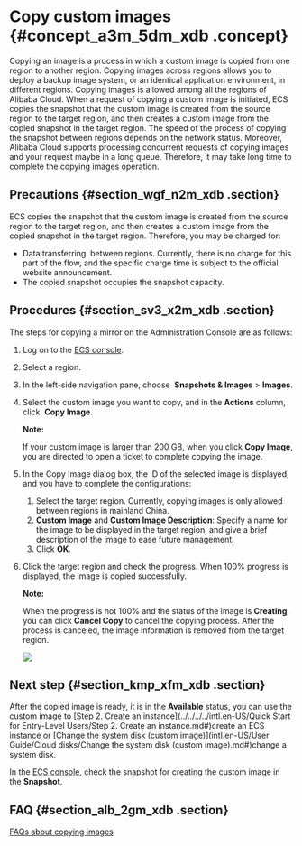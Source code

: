 # Copy custom images {#concept_a3m_5dm_xdb .concept}

Copying an image is a process in which a custom image is copied from one region to another region. Copying images across regions allows you to deploy a backup image system, or an identical application environment, in different regions. Copying images is allowed among all the regions of Alibaba Cloud. When a request of copying a custom image is initiated, ECS copies the snapshot that the custom image is created from the source region to the target region, and then creates a custom image from the copied snapshot in the target region. The speed of the process of copying the snapshot between regions depends on the network status. Moreover, Alibaba Cloud supports processing concurrent requests of copying images and your request maybe in a long queue. Therefore, it may take long time to complete the copying images operation.

## Precautions {#section_wgf_n2m_xdb .section}

ECS copies the snapshot that the custom image is created from the source region to the target region, and then creates a custom image from the copied snapshot in the target region. Therefore, you may be charged for:

-   Data transferring  between regions. Currently, there is no charge for this part of the flow, and the specific charge time is subject to the official website announcement.
-   The copied snapshot occupies the snapshot capacity.

## Procedures {#section_sv3_x2m_xdb .section}

The steps for copying a mirror on the Administration Console are as follows:

1.  Log on to the [ECS console](https://ecs.console.aliyun.com/#/home).
2.  Select a region.
3.  In the left-side navigation pane, choose  **Snapshots & Images** \> **Images**.
4.  Select the custom image you want to copy, and in the **Actions** column, click  **Copy Image**.

    **Note:** 

    If your custom image is larger than 200 GB, when you click **Copy Image**, you are directed to open a ticket to complete copying the image.

5.  In the Copy Image dialog box, the ID of the selected image is displayed, and you have to complete the configurations:
    1.  Select the target region. Currently, copying images is only allowed between regions in mainland China.
    2.  **Custom Image** and **Custom Image Description**: Specify a name for the image to be displayed in the target region, and give a brief description of the image to ease future management.
    3.  Click **OK**.
6.  Click the target region and check the progress. When 100% progress is displayed, the image is copied successfully.

    **Note:** 

    When the progress is not 100% and the status of the image is **Creating**, you can click **Cancel Copy** to cancel the copying process. After the process is canceled, the image information is removed from the target region.

    ![](http://static-aliyun-doc.oss-cn-hangzhou.aliyuncs.com/assets/img/9699/15356807434607_en-US.png)


## Next step {#section_kmp_xfm_xdb .section}

After the copied image is ready, it is in the **Available** status, you can use the custom image to [Step 2. Create an instance](../../../../intl.en-US/Quick Start for Entry-Level Users/Step 2. Create an instance.md#)create an ECS instance or [Change the system disk \(custom image\)](intl.en-US/User Guide/Cloud disks/Change the system disk (custom image).md#)change a system disk.

In the [ECS console](https://ecs.console.aliyun.com/#/home), check the snapshot for creating the custom image in the **Snapshot**.

## FAQ {#section_alb_2gm_xdb .section}

[FAQs about copying images](https://www.alibabacloud.com/help/zh/faq-detail/40569.htm?spm=a2c63.q38357.a3.5.218e437aDm1XZR)


